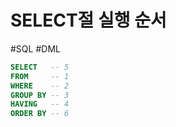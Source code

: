 # SELECT절 실행 순서

#SQL #DML

```SQL
SELECT   -- 5
FROM     -- 1
WHERE    -- 2
GROUP BY -- 3
HAVING   -- 4
ORDER BY -- 6
```
